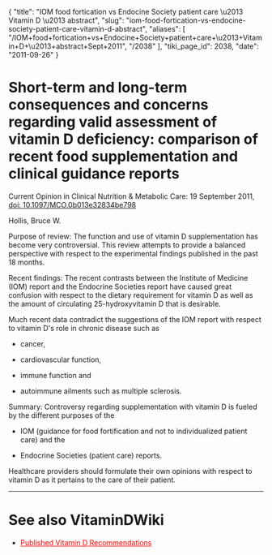 {
  "title": "IOM food fortication vs Endocine Society patient care \u2013 Vitamin D \u2013 abstract",
  "slug": "iom-food-fortication-vs-endocine-society-patient-care-vitamin-d-abstract",
  "aliases": [
    "/IOM+food+fortication+vs+Endocine+Society+patient+care+\u2013+Vitamin+D+\u2013+abstract+Sept+2011",
    "/2038"
  ],
  "tiki_page_id": 2038,
  "date": "2011-09-26"
}


# Short-term and long-term consequences and concerns regarding valid assessment of vitamin D deficiency: comparison of recent food supplementation and clinical guidance reports

Current Opinion in Clinical Nutrition & Metabolic Care: 19 September 2011, [doi: 10.1097/MCO.0b013e32834be798](https://doi.org/10.1097/MCO.0b013e32834be798)

Hollis, Bruce W.

Purpose of review: The function and use of vitamin D supplementation has become very controversial. This review attempts to provide a balanced perspective with respect to the experimental findings published in the past 18 months.

Recent findings: The recent contrasts between the Institute of Medicine (IOM) report and the Endocrine Societies report have caused great confusion with respect to the dietary requirement for vitamin D as well as the amount of circulating 25-hydroxyvitamin D that is desirable. 

Much recent data contradict the suggestions of the IOM report with respect to vitamin D's role in chronic disease such as 

* cancer, 

* cardiovascular function, 

* immune function and 

* autoimmune ailments such as multiple sclerosis.

Summary: Controversy regarding supplementation with vitamin D is fueled by the different purposes of the 

* IOM (guidance for food fortification and not to individualized patient care) and the 

* Endocrine Societies (patient care) reports. 

Healthcare providers should formulate their own opinions with respect to vitamin D as it pertains to the care of their patient.

- - - - - - 

# See also VitaminDWiki

* <a href="/posts/published-vitamin-d-recommendations" style="color: red; text-decoration: underline;" title="This link has an unknown page_id: 1293">Published Vitamin D Recommendations</a>

